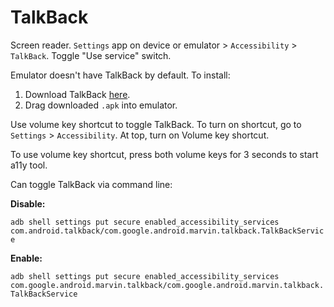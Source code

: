 # TalkBack

Screen reader. `Settings` app on device or emulator > `Accessibility` > `TalkBack`. Toggle "Use service" switch.

Emulator doesn't have TalkBack by default. To install:

1. Download TalkBack [here](https://google-talkback.en.uptodown.com/android).
2. Drag downloaded `.apk` into emulator.

Use volume key shortcut to toggle TalkBack. To turn on shortcut, go to `Settings` > `Accessibility`. At top, turn on Volume key shortcut.

To use volume key shortcut, press both volume keys for 3 seconds to start a11y tool.

Can toggle TalkBack via command line:

**Disable:**

`adb shell settings put secure enabled_accessibility_services com.android.talkback/com.google.android.marvin.talkback.TalkBackService`

**Enable:**

`adb shell settings put secure enabled_accessibility_services com.google.android.marvin.talkback/com.google.android.marvin.talkback.TalkBackService`
